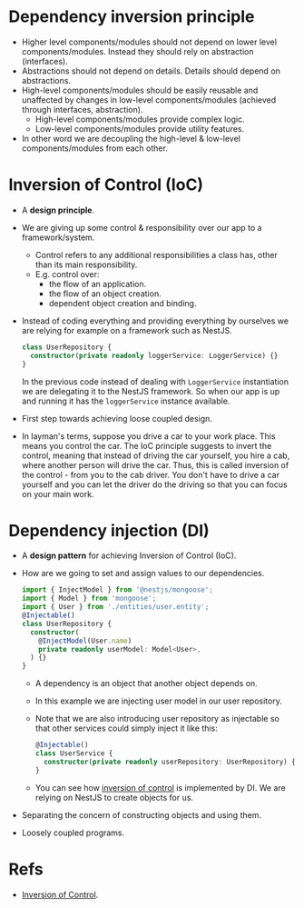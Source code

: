 # Dependency inversion principle

- Higher level components/modules should not depend on lower level components/modules. Instead they should rely on abstraction (interfaces).
- Abstractions should not depend on details. Details should depend on abstractions.
- High-level components/modules should be easily reusable and unaffected by changes in low-level components/modules (achieved through interfaces, abstraction).
  - High-level components/modules provide complex logic.
  - Low-level components/modules provide utility features.
- In other word we are decoupling the high-level & low-level components/modules from each other.

# Inversion of Control (IoC)

- A **design principle**.
- We are giving up some control & responsibility over our app to a framework/system.
  - Control refers to any additional responsibilities a class has, other than its main responsibility.
  - E.g. control over:
    - the flow of an application.
    - the flow of an object creation.
    - dependent object creation and binding.
- Instead of coding everything and providing everything by ourselves we are relying for example on a framework such as NestJS.

  ```ts
  class UserRepository {
    constructor(private readonly loggerService: LoggerService) {}
  }
  ```

  In the previous code instead of dealing with `LoggerService` instantiation we are delegating it to the NestJS framework. So when our app is up and running it has the `loggerService` instance available.

- First step towards achieving loose coupled design.
- In layman's terms, suppose you drive a car to your work place. This means you control the car. The IoC principle suggests to invert the control, meaning that instead of driving the car yourself, you hire a cab, where another person will drive the car. Thus, this is called inversion of the control - from you to the cab driver. You don't have to drive a car yourself and you can let the driver do the driving so that you can focus on your main work.

# Dependency injection (DI)

- A **design pattern** for achieving Inversion of Control (IoC).
- How are we going to set and assign values to our dependencies.

  ```ts
  import { InjectModel } from '@nestjs/mongoose';
  import { Model } from 'mongoose';
  import { User } from './entities/user.entity';
  @Injectable()
  class UserRepository {
    constructor(
      @InjectModel(User.name)
      private readonly userModel: Model<User>,
    ) {}
  }
  ```

  - A dependency is an object that another object depends on.
  - In this example we are injecting user model in our user repository.
  - Note that we are also introducing user repository as injectable so that other services could simply inject it like this:

    ```ts
    @Injectable()
    class UserService {
      constructor(private readonly userRepository: UserRepository) {}
    }
    ```

  - You can see how [inversion of control](#inversion-of-control-ioc) is implemented by DI. We are relying on NestJS to create objects for us.

- Separating the concern of constructing objects and using them.
- Loosely coupled programs.

# Refs

- [Inversion of Control](https://www.tutorialsteacher.com/ioc/inversion-of-control).

